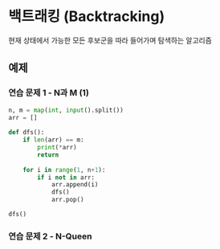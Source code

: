 # 백트래킹 (Backtracking)

현재 상태에서 가능한 모든 후보군을 따라 들어가며 탐색하는 알고리즘

## 예제

### 연습 문제 1 - N과 M (1)

```py
n, m = map(int, input().split())
arr = []
 
def dfs():
    if len(arr) == m:
        print(*arr)
        return
    
    for i in range(1, n+1):
        if i not in arr:
            arr.append(i)
            dfs()
            arr.pop()

dfs()
```

### 연습 문제 2 - N-Queen